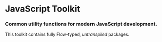 # JavaScript Toolkit

### Common utility functions for modern JavaScript development.

This toolkit contains fully Flow-typed, _untranspiled_ packages.
